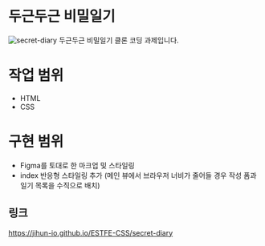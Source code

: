 # 두근두근 비밀일기
![secret-diary](https://github.com/user-attachments/assets/f9c21141-cf4b-4228-8e6e-81b198601717)
두근두근 비밀일기 클론 코딩 과제입니다.

# 작업 범위
- HTML
- CSS

# 구현 범위
- Figma를 토대로 한 마크업 및 스타일링
- index 반응형 스타일링 추가 (메인 뷰에서 브라우저 너비가 줄어들 경우 작성 폼과 일기 목록을 수직으로 배치)

## 링크
https://jihun-io.github.io/ESTFE-CSS/secret-diary
